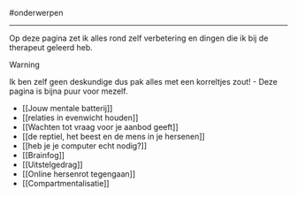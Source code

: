 
#onderwerpen

---
Op deze pagina zet ik alles rond zelf verbetering en dingen die ik bij de therapeut geleerd heb. 

> [!warning]
> Ik ben zelf geen deskundige dus pak alles met een korreltjes zout! - Deze pagina is bijna puur voor mezelf.

* [[Jouw mentale batterij]]
* [[relaties in evenwicht houden]]
* [[Wachten tot vraag voor je aanbod geeft]]
* [[de reptiel, het beest en de mens in je hersenen]]
* [[heb je je computer echt nodig?]]
* [[Brainfog]]
* [[Uitstelgedrag]]
* [[Online hersenrot tegengaan]]
* [[Compartmentalisatie]]
